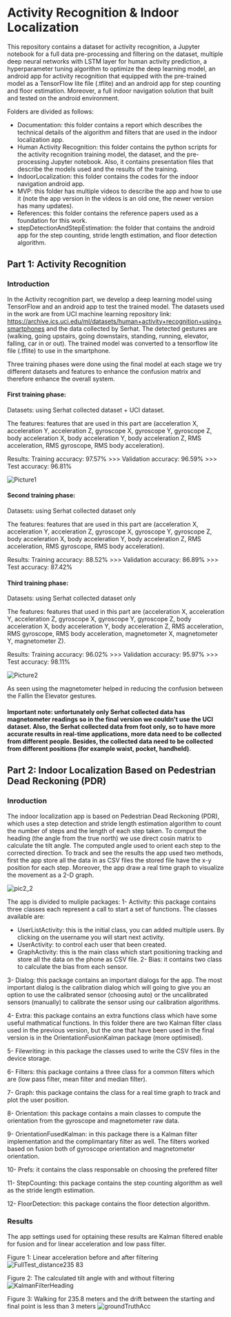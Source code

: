 # Activity Recognition & Indoor Localization
This repository contains a dataset for activity recognition, a Jupyter notebook for a full data pre-processing and filtering on the dataset, multiple deep neural networks with LSTM layer for human activity prediction, a hyperparameter tuning algorithm to optimize the deep learning model, an android app for activity recognition that equipped with the pre-trained model as a TensorFlow lite file (.tflite) and an android app for step counting and floor estimation. Moreover, a full indoor navigation solution that built and tested on the android environment.

Folders are divided as follows:

* Documentation: this folder contains a report which describes the technical details of the algorithm and filters that are used in the indoor localization app.
* Human Activity Recognition: this folder contains the python scripts for the activity recognition training model, the dataset, and the pre-processing Jupyter notebook. Also, it contains presentation files that describe the models used and the results of the training.
* IndoorLocalization: this folder contains the codes for the indoor navigation android app.
* MVP: this folder has multiple videos to describe the app and how to use it (note the app version in the videos is an old one, the newer version has many updates).
* References: this folder contains the reference papers used as a foundation for this work.
* stepDetectionAndStepEstimation: the folder that contains the android app for the step counting, stride length estimation, and floor detection algorithm.

## Part 1: Activity Recognition

### Introduction
In the Activity recognition part, we develop a deep learning model using TensorFlow and an android app to test the trained model. The datasets used in the work are from UCI machine learning repository link: https://archive.ics.uci.edu/ml/datasets/human+activity+recognition+using+smartphones and the data collected by Serhat. The detected gestures are (walking, going upstairs, going downstairs, standing, running, elevator, falling, car in or out). The trained model was converted to a tensorflow lite file (.tflite) to use in the smartphone. 

Three training phases were done using the final model at each stage we try different datasets and features to enhance the confusion matrix and therefore enhance the overall system.

#### First training phase: 
Datasets: using Serhat collected dataset + UCI dataset. 

The features: features that are used in this part are (acceleration X, acceleration Y, acceleration Z, gyroscope X, gyroscope Y, gyroscope Z, body acceleration X, body acceleration Y, body acceleration Z, RMS acceleration, RMS gyroscope, RMS body acceleration).

Results: Training accuracy: 97.57% >>> Validation accuracy: 96.59% >>> Test accuracy: 96.81%

![Picture1](https://user-images.githubusercontent.com/43111249/92290014-4a6c7a00-ef1b-11ea-90d7-e8ca61b028f7.png)

#### Second training phase: 
Datasets: using Serhat collected dataset only

The features: features that are used in this part are (acceleration X, acceleration Y, acceleration Z, gyroscope X, gyroscope Y, gyroscope Z, body acceleration X, body acceleration Y, body acceleration Z, RMS acceleration, RMS gyroscope, RMS body acceleration).

Results: Training accuracy: 88.52% >>> Validation accuracy: 86.89% >>> Test accuracy: 87.42%

#### Third training phase: 
Datasets: using Serhat collected dataset only

The features: features that used in this part are (acceleration X, acceleration Y, acceleration Z, gyroscope X, gyroscope Y, gyroscope Z, body acceleration X, body acceleration Y, body acceleration Z, RMS acceleration, RMS gyroscope, RMS body acceleration, magnetometer X, magnetometer Y, magnetometer Z).

Results: Training accuracy: 96.02% >>> Validation accuracy: 95.97% >>> Test accuracy: 98.11%

![Picture2](https://user-images.githubusercontent.com/43111249/92290029-55bfa580-ef1b-11ea-8314-441537567300.png)

As seen using the magnetometer helped in reducing the confusion between the Fallin the Elevator gestures.

#### Important note: unfortunately only Serhat collected data has magnetometer readings so in the final version we couldn't use the UCI dataset. Also, the Serhat collected data from foot only, so to have more accurate results in real-time applications, more data need to be collected from different people. Besides, the collected data need to be collected from different positions (for example waist, pocket, handheld).

## Part 2: Indoor Localization Based on Pedestrian Dead Reckoning (PDR)

### Inroduction
The indoor localization app is based on Pedestrian Dead Reckoning (PDR), which uses a step detection and stride length estimation algorithm to count the number of steps and the length of each step taken. To comput the heading (the angle from the true north) we use direct cosin matrix to calculate the tilt angle. The computed angle used to orient each step to the corrected direction. To track and see the results the app used two methods, first the app store all the data in as CSV files the stored file have the x-y position for each step. Moreover, the app draw a real time graph to visualize the movement as a 2-D graph.

![pic2_2](https://user-images.githubusercontent.com/43111249/92306391-73caeb80-ef97-11ea-8b26-23fdb21e3294.png)

The app is divided to muliple packages:
1- Activity: this package contains three classes each represent a call to start a set of functions. The classes available are:
* UserListActivity: this is the initial class, you can added multiple users. By clicking on the username you will start next activity.
* UserActivity: to control each user that been created.
* GraphActivity: this is the main class which start positioning tracking and store all the data on the phone as CSV file.
2- Bias: it contains two class to calculate the bias from each sensor.

3- Dialog: this package contains an important dialogs for the app. The most important dialog is the calibration dialog which will going to give you an option to use the calibrated sensor (choosing auto) or the uncalibrated sensors (manually) to calibrate the sensor using our calibration algorithms.

4- Extra: this package contains an extra functions class which have some useful mathmatical functions. In this folder there are two Kalman filter class used in the previous version, but the one that have been used in the final version is in the OrientationFusionKalman package (more optimised).

5- Filewriting: in this package the classes used to write the CSV files in the device storage.

6- Filters: this package contains a three class for a common filters which are (low pass filter, mean filter and median filter).

7- Graph: this package contains the class for a real time graph to track and plot the user position.

8- Orientation: this package contains a main classes to compute the orientation from the gyroscope and magnetometer raw data.

9- OrientationFusedKalman: in this package there is a Kalman filter implementation and the complimantary filter as well. The filters worked based on fusion both of gyroscope orientation and magnetometer orientation.

10- Prefs: it contains the class responsable on choosing the prefered filter

11- StepCounting: this package contains the step counting algorithm as well as the stride length estimation.

12- FloorDetection: this package contains the floor detection algorithm.

### Results
The app settings used for optaining these results are Kalman filtered enable for fusion and for linear acceleration and low pass filter.

Figure 1: Linear acceleration before and after filtering
![FullTest_distance235 83](https://user-images.githubusercontent.com/43111249/92309766-02983200-efb1-11ea-9eda-88c17c1f2335.png)

Figure 2: The calculated tilt angle with and without filtering
![KalmanFilterHeading](https://user-images.githubusercontent.com/43111249/92309772-075ce600-efb1-11ea-9226-8eead077958f.png)

Figure 3: Walking for 235.8 meters and the drift between the starting and final point is less than 3 meters
![groundTruthAcc](https://user-images.githubusercontent.com/43111249/92309775-0cba3080-efb1-11ea-9646-d8b6ab3275b7.png)
